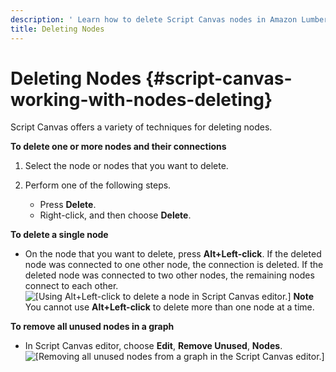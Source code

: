 ```yaml
---
description: ' Learn how to delete Script Canvas nodes in Amazon Lumberyard. '
title: Deleting Nodes
---
```

# Deleting Nodes {#script-canvas-working-with-nodes-deleting}

Script Canvas offers a variety of techniques for deleting nodes\.

**To delete one or more nodes and their connections**

1. Select the node or nodes that you want to delete\.

1. Perform one of the following steps\.
   + Press **Delete**\.
   + Right\-click, and then choose **Delete**\.

**To delete a single node**
+ On the node that you want to delete, press **Alt\+Left\-click**\. If the deleted node was connected to one other node, the connection is deleted\. If the deleted node was connected to two other nodes, the remaining nodes connect to each other\.
![\[Using Alt+Left-click to delete a node in Script Canvas editor.\]](/images/userguide/scripting/script-canvas/script-canvas-working-with-nodes-24.gif)
**Note**
You cannot use **Alt\+Left\-click** to delete more than one node at a time\.

**To remove all unused nodes in a graph**
+ In Script Canvas editor, choose **Edit**, **Remove Unused**, **Nodes**\.
![\[Removing all unused nodes from a graph in the Script Canvas editor.\]](/images/userguide/scripting/script-canvas/script-canvas-working-with-nodes-25.png)